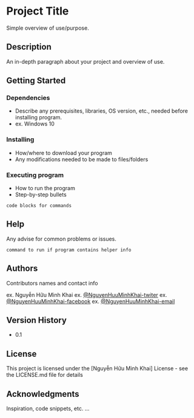 # Project Title

Simple overview of use/purpose.

## Description

An in-depth paragraph about your project and overview of use.

## Getting Started

### Dependencies

* Describe any prerequisites, libraries, OS version, etc., needed before installing program.
* ex. Windows 10

### Installing

* How/where to download your program
* Any modifications needed to be made to files/folders

### Executing program

* How to run the program
* Step-by-step bullets
```
code blocks for commands
```

## Help

Any advise for common problems or issues.
```
command to run if program contains helper info
```

## Authors

Contributors names and contact info

ex. Nguyễn Hữu Minh Khai
ex. [@NguyenHuuMinhKhai-twiter](https://twitter.com/khainguyen1505)
ex. [@NguyenHuuMinhKhai-facebook](https://www.facebook.com/nguyenhuuminhkhai/)
ex. [@NguyenHuuMinhKhai-email](nguyenhuuminhkhai@gmail.com)
## Version History

* 0.1

## License

This project is licensed under the [Nguyễn Hữu Minh Khai] License - see the LICENSE.md file for details

## Acknowledgments

Inspiration, code snippets, etc.
...
